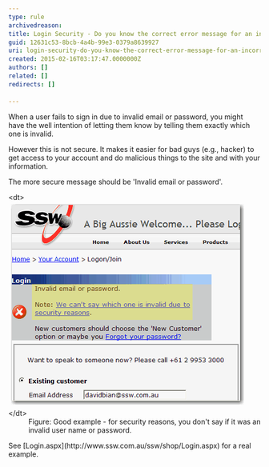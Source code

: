 ```yaml
---
type: rule
archivedreason: 
title: Login Security - Do you know the correct error message for an incorrect user name or password?
guid: 12631c53-8bcb-4a4b-99e3-0379a8639927
uri: login-security-do-you-know-the-correct-error-message-for-an-incorrect-user-name-or-password
created: 2015-02-16T03:17:47.0000000Z
authors: []
related: []
redirects: []

---
```


When a user fails to sign in due to invalid email or       password, you might have the well intention of letting them       know by telling them exactly which one is invalid.

However this is not secure. It makes it easier for bad guys       (e.g., hacker) to get access to your account and do       malicious things to the site and with your information.

The more secure message should be 'Invalid email or       password'.

<!--endintro-->
<dl class="goodImage">&lt;dt&gt; 
      <img border="0" alt="Good message for invalid account" src="../../assets/GoodLoginError.gif" style="margin:5px;"> 
   &lt;/dt&gt;<dd>Figure: Good example - for security reasons, you don't say if it was an invalid user name or password.</dd></dl>
See     [Login.aspx](http://www.ssw.com.au/ssw/shop/Login.aspx) for a real example.
